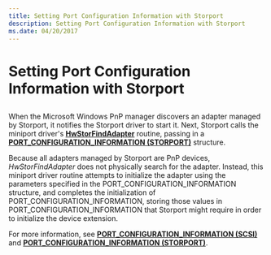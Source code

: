 ```yaml
---
title: Setting Port Configuration Information with Storport
description: Setting Port Configuration Information with Storport
ms.date: 04/20/2017
---
```


# Setting Port Configuration Information with Storport


## <span id="ddk_setting_port_configuration_information_with_storport_kg"></span><span id="DDK_SETTING_PORT_CONFIGURATION_INFORMATION_WITH_STORPORT_KG"></span>


When the Microsoft Windows PnP manager discovers an adapter managed by Storport, it notifies the Storport driver to start it. Next, Storport calls the miniport driver's [**HwStorFindAdapter**](/windows-hardware/drivers/ddi/storport/nc-storport-hw_find_adapter) routine, passing in a [**PORT\_CONFIGURATION\_INFORMATION (STORPORT)**](/previous-versions/windows/hardware/drivers/ff563901(v=vs.85)) structure.

Because all adapters managed by Storport are PnP devices, *HwStorFindAdapter* does not physically search for the adapter. Instead, this miniport driver routine attempts to initialize the adapter using the parameters specified in the PORT\_CONFIGURATION\_INFORMATION structure, and completes the initialization of PORT\_CONFIGURATION\_INFORMATION, storing those values in PORT\_CONFIGURATION\_INFORMATION that Storport might require in order to initialize the device extension.

For more information, see [**PORT\_CONFIGURATION\_INFORMATION (SCSI)**](/windows-hardware/drivers/ddi/srb/ns-srb-_port_configuration_information) and [**PORT\_CONFIGURATION\_INFORMATION (STORPORT)**](/previous-versions/windows/hardware/drivers/ff563901(v=vs.85)).

 

